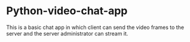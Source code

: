 # Python-video-chat-app
This is a basic chat app in which client can send the video frames to the server and the server administrator can stream it.
